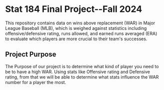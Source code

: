 # Stat 184 Final Project--Fall 2024

This repository contains data on wins above replacement (WAR) in Major League Baseball (MLB), which is weighed against statistics including offensive/defensive rating, runs allowed, and earned runs averaged (ERA) to evaluate which players are more crucial to their team's successes.

## Project Purpose
The Purpose of our project is to determine what kind of player you need to be to have a high WAR. Using stats like Offensive rating and Defensive rating, from that we will be able to determine what stats influence the WAR number for a player the most. 
